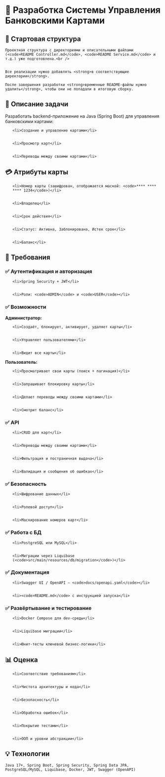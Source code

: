 <h1>🚀 Разработка Системы Управления Банковскими Картами</h1>






<h2>📁 Стартовая структура</h2>


  <p>


    Проектная структура с директориями и описательными файлами (<code>README Controller.md</code>, <code>README Service.md</code> и т.д.) уже подготовлена.<br />


    Все реализации нужно добавлять <strong>в соответствующие директории</strong>.


  </p>


  <p>


    После завершения разработки <strong>временные README-файлы нужно удалить</strong>, чтобы они не попадали в итоговую сборку.


  </p>





<h2>📝 Описание задачи</h2>


  <p>Разработать backend-приложение на Java (Spring Boot) для управления банковскими картами:</p>


  <ul>


    <li>Создание и управление картами</li>


    <li>Просмотр карт</li>


    <li>Переводы между своими картами</li>


  </ul>





<h2>💳 Атрибуты карты</h2>


  <ul>


    <li>Номер карты (зашифрован, отображается маской: <code>**** **** **** 1234</code>)</li>


    <li>Владелец</li>


    <li>Срок действия</li>


    <li>Статус: Активна, Заблокирована, Истек срок</li>


    <li>Баланс</li>


  </ul>





<h2>🧾 Требования</h2>





<h3>✅ Аутентификация и авторизация</h3>


  <ul>


    <li>Spring Security + JWT</li>


    <li>Роли: <code>ADMIN</code> и <code>USER</code></li>


  </ul>





<h3>✅ Возможности</h3>


<strong>Администратор:</strong>


  <ul>


    <li>Создаёт, блокирует, активирует, удаляет карты</li>


    <li>Управляет пользователями</li>


    <li>Видит все карты</li>


  </ul>





<strong>Пользователь:</strong>


  <ul>


    <li>Просматривает свои карты (поиск + пагинация)</li>


    <li>Запрашивает блокировку карты</li>


    <li>Делает переводы между своими картами</li>


    <li>Смотрит баланс</li>


  </ul>





<h3>✅ API</h3>


  <ul>


    <li>CRUD для карт</li>


    <li>Переводы между своими картами</li>


    <li>Фильтрация и постраничная выдача</li>


    <li>Валидация и сообщения об ошибках</li>


  </ul>





<h3>✅ Безопасность</h3>


  <ul>


    <li>Шифрование данных</li>


    <li>Ролевой доступ</li>


    <li>Маскирование номеров карт</li>


  </ul>





<h3>✅ Работа с БД</h3>


  <ul>


    <li>PostgreSQL или MySQL</li>


    <li>Миграции через Liquibase (<code>src/main/resources/db/migration</code>)</li>


  </ul>





<h3>✅ Документация</h3>


  <ul>


    <li>Swagger UI / OpenAPI — <code>docs/openapi.yaml</code></li>


    <li><code>README.md</code> с инструкцией запуска</li>


  </ul>





<h3>✅ Развёртывание и тестирование</h3>


  <ul>


    <li>Docker Compose для dev-среды</li>


    <li>Liquibase миграции</li>


    <li>Юнит-тесты ключевой бизнес-логики</li>


  </ul>





<h2>📊 Оценка</h2>


  <ul>


    <li>Соответствие требованиям</li>


    <li>Чистота архитектуры и кода</li>


    <li>Безопасность</li>


    <li>Обработка ошибок</li>


    <li>Покрытие тестами</li>


    <li>ООП и уровни абстракции</li>


  </ul>





<h2>💡 Технологии</h2>


  <p>


    Java 17+, Spring Boot, Spring Security, Spring Data JPA, PostgreSQL/MySQL, Liquibase, Docker, JWT, Swagger (OpenAPI)


  </p>